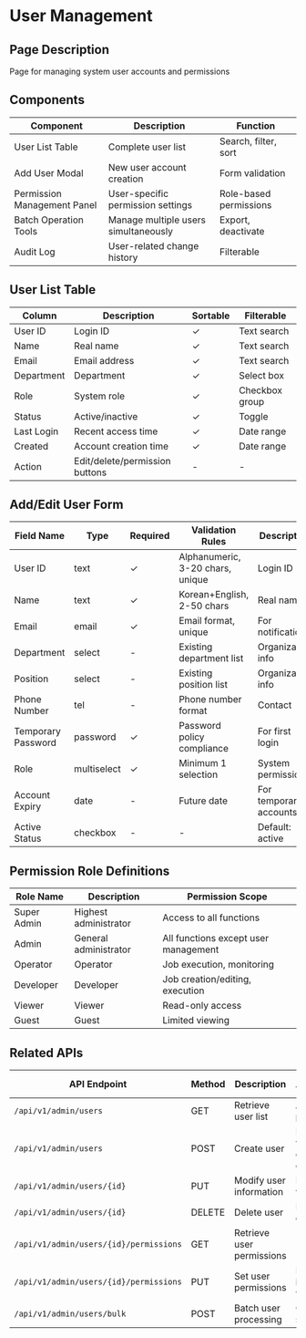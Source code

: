 # User Management

## Page Description

Page for managing system user accounts and permissions

## Components

| Component                   | Description                          | Function               |
| --------------------------- | ------------------------------------ | ---------------------- |
| User List Table             | Complete user list                   | Search, filter, sort   |
| Add User Modal              | New user account creation            | Form validation        |
| Permission Management Panel | User-specific permission settings    | Role-based permissions |
| Batch Operation Tools       | Manage multiple users simultaneously | Export, deactivate     |
| Audit Log                   | User-related change history          | Filterable             |

## User List Table

| Column     | Description                    | Sortable | Filterable     |
| ---------- | ------------------------------ | -------- | -------------- |
| User ID    | Login ID                       | ✓        | Text search    |
| Name       | Real name                      | ✓        | Text search    |
| Email      | Email address                  | ✓        | Text search    |
| Department | Department                     | ✓        | Select box     |
| Role       | System role                    | ✓        | Checkbox group |
| Status     | Active/inactive                | ✓        | Toggle         |
| Last Login | Recent access time             | ✓        | Date range     |
| Created    | Account creation time          | ✓        | Date range     |
| Action     | Edit/delete/permission buttons | -        | -              |

## Add/Edit User Form

| Field Name         | Type        | Required | Validation Rules                 | Description            |
| ------------------ | ----------- | -------- | -------------------------------- | ---------------------- |
| User ID            | text        | ✓        | Alphanumeric, 3-20 chars, unique | Login ID               |
| Name               | text        | ✓        | Korean+English, 2-50 chars       | Real name              |
| Email              | email       | ✓        | Email format, unique             | For notifications      |
| Department         | select      | -        | Existing department list         | Organization info      |
| Position           | select      | -        | Existing position list           | Organization info      |
| Phone Number       | tel         | -        | Phone number format              | Contact                |
| Temporary Password | password    | ✓        | Password policy compliance       | For first login        |
| Role               | multiselect | ✓        | Minimum 1 selection              | System permissions     |
| Account Expiry     | date        | -        | Future date                      | For temporary accounts |
| Active Status      | checkbox    | -        | -                                | Default: active        |

## Permission Role Definitions

| Role Name   | Description           | Permission Scope                     |
| ----------- | --------------------- | ------------------------------------ |
| Super Admin | Highest administrator | Access to all functions              |
| Admin       | General administrator | All functions except user management |
| Operator    | Operator              | Job execution, monitoring            |
| Developer   | Developer             | Job creation/editing, execution      |
| Viewer      | Viewer                | Read-only access                     |
| Guest       | Guest                 | Limited viewing                      |

## Related APIs

| API Endpoint                           | Method | Description               | Security Verification               |
| -------------------------------------- | ------ | ------------------------- | ----------------------------------- |
| `/api/v1/admin/users`                  | GET    | Retrieve user list        | Admin permission                    |
| `/api/v1/admin/users`                  | POST   | Create user               | Input validation + duplicate check  |
| `/api/v1/admin/users/{id}`             | PUT    | Modify user information   | Permission verification             |
| `/api/v1/admin/users/{id}`             | DELETE | Delete user               | Related data check                  |
| `/api/v1/admin/users/{id}/permissions` | GET    | Retrieve user permissions | -                                   |
| `/api/v1/admin/users/{id}/permissions` | PUT    | Set user permissions      | Permission inheritance verification |
| `/api/v1/admin/users/bulk`             | POST   | Batch user processing     | CSV upload support                  |
